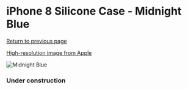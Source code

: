 # iPhone 8 Silicone Case - Midnight Blue

[Return to previous page](/iphone_7)

[High-resolution image from Apple](https://store.storeimages.cdn-apple.com/8756/as-images.apple.com/is/MQGM2?wid=4500&hei=4500&fmt=png)

<div style="width: 384px"><img src="/everysource/MQGM2.png" alt="Midnight Blue"></div>

### Under construction

